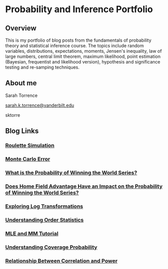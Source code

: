 # Probability and Inference Portfolio

## Overview

This is my portfolio of blog posts from the fundamentals of probability theory and statistical inference course. The topics include random variables, distributions, expectations, moments, Jensen's inequality, law of large numbers, central limit theorem, maximum likelihood, point estimation (Bayesian, frequentist and likelihood version), hypothesis and significance testing and re-samping techniques. 

## About me

Sarah Torrence

<i class="fas fa-envelope"></i> sarah.k.torrence@vanderbilt.edu

<i class="fab fa-github-square"></i> sktorre

## Blog Links

### [Roulette Simulation](https://github.com/sktorre/probability-and-inference-portfolio-torrence-sarah/blob/master/01-roulette-simulation/writeup.Rmd)

### [Monte Carlo Error](https://github.com/sktorre/probability-and-inference-portfolio-torrence-sarah/blob/master/02-monte-carlo-error/writeup.Rmd)

### [What is the Probability of Winning the World Series?](https://github.com/sktorre/probability-and-inference-portfolio-torrence-sarah/blob/master/03-discrete-probability-calculations/writeup.Rmd)

### [Does Home Field Advantage Have an Impact on the Probability of Winning the World Series?](https://github.com/sktorre/probability-and-inference-portfolio-torrence-sarah/blob/master/04-home-field-advantage/writeup.Rmd)

### [Exploring Log Transformations](https://github.com/sktorre/probability-and-inference-portfolio-torrence-sarah/blob/master/05-log-transformation/writeup.Rmd)

### [Understanding Order Statistics](https://github.com/sktorre/probability-and-inference-portfolio-torrence-sarah/blob/master/06-order-statistics/writeup.Rmd)

### [MLE and MM Tutorial](https://github.com/sktorre/probability-and-inference-portfolio-torrence-sarah/blob/master/07-mle-and-mm/writeup.Rmd)

### [Understanding Coverage Probability](https://github.com/sktorre/probability-and-inference-portfolio-torrence-sarah/blob/master/08-coverage-probability/writeup.Rmd)

### [Relationship Between Correlation and Power](https://github.com/sktorre/probability-and-inference-portfolio-torrence-sarah/blob/master/11-correlation-power/writeup.Rmd)

